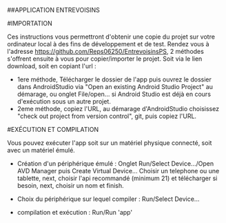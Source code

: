 ##APPLICATION ENTREVOISINS

#IMPORTATION

Ces instructions vous permettront d'obtenir une copie du projet sur votre ordinateur local à des fins de développement et de test.
Rendez vous à l'adresse https://github.com/Reps06250/EntrevoisinsPS, 2 méthodes s'offrent ensuite à vous pour copier/importer le projet. Soit via le lien download, soit en copiant l'url :
- 1ere méthode, Télécharger le dossier de l'app puis ouvrez le dossier dans AndroidStudio via "Open an existing Android Studio Project" au démarage,     ou onglet File/open... si Android Studio est déjà en cours d'exécution sous un autre projet.
- 2eme méthode, copiez l'URL, au démarage d'AndroidStudio choisissez "check out project from version control", git, puis copiez l'URL.


#EXÉCUTION ET COMPILATION

Vous pouvez exécuter l'app soit sur un matériel physique connecté, soit avec un matériel émulé.

- Création d'un périphérique émulé :
Onglet Run/Select Device.../Open AVD Manager puis Create Virtual Device...
Choisir un telephone ou une tablette, next, choisir l'api recommandé (minimum 21) et télécharger si besoin, next, choisir un nom et finish.

- Choix du périphérique sur lequel compiler :
Run/Select Device...

- compilation et exécution :
Run/Run 'app'
